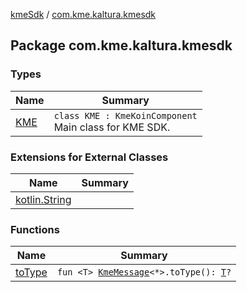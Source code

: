 [kmeSdk](../index.md) / [com.kme.kaltura.kmesdk](./index.md)

## Package com.kme.kaltura.kmesdk

### Types

| Name | Summary |
|---|---|
| [KME](-k-m-e/index.md) | `class KME : KmeKoinComponent`<br>Main class for KME SDK. |

### Extensions for External Classes

| Name | Summary |
|---|---|
| [kotlin.String](kotlin.-string/index.md) |  |

### Functions

| Name | Summary |
|---|---|
| [toType](to-type.md) | `fun <T> `[`KmeMessage`](../com.kme.kaltura.kmesdk.ws.message/-kme-message/index.md)`<*>.toType(): `[`T`](to-type.md#T)`?` |
